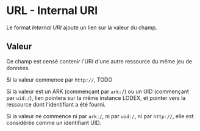 # URL - Internal URI

Le format _Internal URI_ ajoute un lien sur la valeur du champ.

## Valeur

Ce champ est censé contenir l'URI d'une autre ressource du même jeu de données.

Si la valeur commence par `http://`, TODO

Si la valeur est un ARK \(commençant par `ark:/`\) ou un UID \(commençant par `uid:/`\), lien pointera sur la même instance LODEX, et pointer vers la ressource dont l'identifiant a été fourni.

Si la valeur ne commence ni par `ark:/`, ni par `uid:/`, ni par `http://`, elle est considérée comme un identifiant UID.


